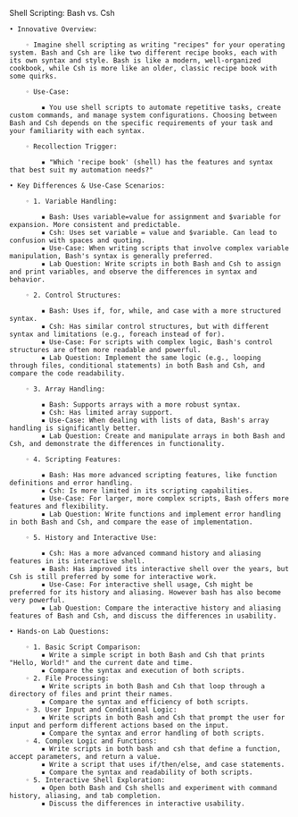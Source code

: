 Shell Scripting: Bash vs. Csh

    • Innovative Overview:
    
        ◦ Imagine shell scripting as writing "recipes" for your operating system. Bash and Csh are like two different recipe books, each with its own syntax and style. Bash is like a modern, well-organized cookbook, while Csh is more like an older, classic recipe book with some quirks.
        
        ◦ Use-Case: 
        
            ▪ You use shell scripts to automate repetitive tasks, create custom commands, and manage system configurations. Choosing between Bash and Csh depends on the specific requirements of your task and your familiarity with each syntax.
            
        ◦ Recollection Trigger: 
        
            ▪ "Which 'recipe book' (shell) has the features and syntax that best suit my automation needs?"
            
    • Key Differences & Use-Case Scenarios:
    
        ◦ 1. Variable Handling: 
        
            ▪ Bash: Uses variable=value for assignment and $variable for expansion. More consistent and predictable.
            ▪ Csh: Uses set variable = value and $variable. Can lead to confusion with spaces and quoting.
            ▪ Use-Case: When writing scripts that involve complex variable manipulation, Bash's syntax is generally preferred.
            ▪ Lab Question: Write scripts in both Bash and Csh to assign and print variables, and observe the differences in syntax and behavior.
            
        ◦ 2. Control Structures: 
        
            ▪ Bash: Uses if, for, while, and case with a more structured syntax.
            ▪ Csh: Has similar control structures, but with different syntax and limitations (e.g., foreach instead of for).
            ▪ Use-Case: For scripts with complex logic, Bash's control structures are often more readable and powerful.
            ▪ Lab Question: Implement the same logic (e.g., looping through files, conditional statements) in both Bash and Csh, and compare the code readability.
            
        ◦ 3. Array Handling: 
        
            ▪ Bash: Supports arrays with a more robust syntax.
            ▪ Csh: Has limited array support.
            ▪ Use-Case: When dealing with lists of data, Bash's array handling is significantly better.
            ▪ Lab Question: Create and manipulate arrays in both Bash and Csh, and demonstrate the differences in functionality.
            
        ◦ 4. Scripting Features: 
        
            ▪ Bash: Has more advanced scripting features, like function definitions and error handling.
            ▪ Csh: Is more limited in its scripting capabilities.
            ▪ Use-Case: For larger, more complex scripts, Bash offers more features and flexibility.
            ▪ Lab Question: Write functions and implement error handling in both Bash and Csh, and compare the ease of implementation.
            
        ◦ 5. History and Interactive Use: 
        
            ▪ Csh: Has a more advanced command history and aliasing features in its interactive shell.
            ▪ Bash: Has improved its interactive shell over the years, but Csh is still preferred by some for interactive work.
            ▪ Use-Case: For interactive shell usage, Csh might be preferred for its history and aliasing. However bash has also become very powerful.
            ▪ Lab Question: Compare the interactive history and aliasing features of Bash and Csh, and discuss the differences in usability.
            
    • Hands-on Lab Questions:
    
        ◦ 1. Basic Script Comparison: 
            ▪ Write a simple script in both Bash and Csh that prints "Hello, World!" and the current date and time.
            ▪ Compare the syntax and execution of both scripts.
        ◦ 2. File Processing: 
            ▪ Write scripts in both Bash and Csh that loop through a directory of files and print their names.
            ▪ Compare the syntax and efficiency of both scripts.
        ◦ 3. User Input and Conditional Logic: 
            ▪ Write scripts in both Bash and Csh that prompt the user for input and perform different actions based on the input.
            ▪ Compare the syntax and error handling of both scripts.
        ◦ 4. Complex Logic and Functions: 
            ▪ Write scripts in both bash and csh that define a function, accept parameters, and return a value.
            ▪ Write a script that uses if/then/else, and case statements.
            ▪ Compare the syntax and readability of both scripts.
        ◦ 5. Interactive Shell Exploration: 
            ▪ Open both Bash and Csh shells and experiment with command history, aliasing, and tab completion.
            ▪ Discuss the differences in interactive usability.
